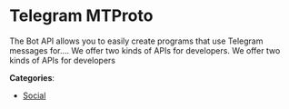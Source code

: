# Telegram MTProto


The Bot API allows you to easily create programs that use Telegram messages for…. We offer two kinds of APIs for developers. We offer two kinds of APIs for developers



**Categories**:

- [Social](https://github.com/apis-list/apis-list#social)



